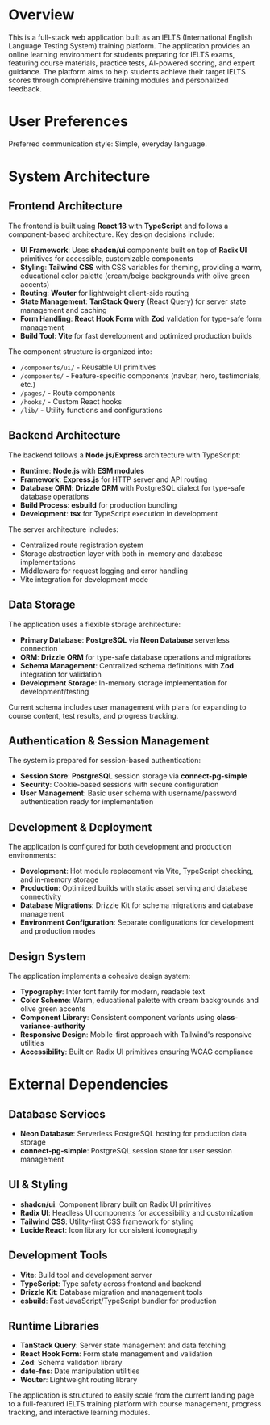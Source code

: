 # Overview

This is a full-stack web application built as an IELTS (International English Language Testing System) training platform. The application provides an online learning environment for students preparing for IELTS exams, featuring course materials, practice tests, AI-powered scoring, and expert guidance. The platform aims to help students achieve their target IELTS scores through comprehensive training modules and personalized feedback.

# User Preferences

Preferred communication style: Simple, everyday language.

# System Architecture

## Frontend Architecture
The frontend is built using **React 18** with **TypeScript** and follows a component-based architecture. Key design decisions include:

- **UI Framework**: Uses **shadcn/ui** components built on top of **Radix UI** primitives for accessible, customizable components
- **Styling**: **Tailwind CSS** with CSS variables for theming, providing a warm, educational color palette (cream/beige backgrounds with olive green accents)
- **Routing**: **Wouter** for lightweight client-side routing
- **State Management**: **TanStack Query** (React Query) for server state management and caching
- **Form Handling**: **React Hook Form** with **Zod** validation for type-safe form management
- **Build Tool**: **Vite** for fast development and optimized production builds

The component structure is organized into:
- `/components/ui/` - Reusable UI primitives
- `/components/` - Feature-specific components (navbar, hero, testimonials, etc.)
- `/pages/` - Route components
- `/hooks/` - Custom React hooks
- `/lib/` - Utility functions and configurations

## Backend Architecture
The backend follows a **Node.js/Express** architecture with TypeScript:

- **Runtime**: **Node.js** with **ESM modules**
- **Framework**: **Express.js** for HTTP server and API routing
- **Database ORM**: **Drizzle ORM** with PostgreSQL dialect for type-safe database operations
- **Build Process**: **esbuild** for production bundling
- **Development**: **tsx** for TypeScript execution in development

The server architecture includes:
- Centralized route registration system
- Storage abstraction layer with both in-memory and database implementations
- Middleware for request logging and error handling
- Vite integration for development mode

## Data Storage
The application uses a flexible storage architecture:

- **Primary Database**: **PostgreSQL** via **Neon Database** serverless connection
- **ORM**: **Drizzle ORM** for type-safe database operations and migrations
- **Schema Management**: Centralized schema definitions with **Zod** integration for validation
- **Development Storage**: In-memory storage implementation for development/testing

Current schema includes user management with plans for expanding to course content, test results, and progress tracking.

## Authentication & Session Management
The system is prepared for session-based authentication:

- **Session Store**: **PostgreSQL** session storage via **connect-pg-simple**
- **Security**: Cookie-based sessions with secure configuration
- **User Management**: Basic user schema with username/password authentication ready for implementation

## Development & Deployment
The application is configured for both development and production environments:

- **Development**: Hot module replacement via Vite, TypeScript checking, and in-memory storage
- **Production**: Optimized builds with static asset serving and database connectivity
- **Database Migrations**: Drizzle Kit for schema migrations and database management
- **Environment Configuration**: Separate configurations for development and production modes

## Design System
The application implements a cohesive design system:

- **Typography**: Inter font family for modern, readable text
- **Color Scheme**: Warm, educational palette with cream backgrounds and olive green accents
- **Component Library**: Consistent component variants using **class-variance-authority**
- **Responsive Design**: Mobile-first approach with Tailwind's responsive utilities
- **Accessibility**: Built on Radix UI primitives ensuring WCAG compliance

# External Dependencies

## Database Services
- **Neon Database**: Serverless PostgreSQL hosting for production data storage
- **connect-pg-simple**: PostgreSQL session store for user session management

## UI & Styling
- **shadcn/ui**: Component library built on Radix UI primitives
- **Radix UI**: Headless UI components for accessibility and customization
- **Tailwind CSS**: Utility-first CSS framework for styling
- **Lucide React**: Icon library for consistent iconography

## Development Tools
- **Vite**: Build tool and development server
- **TypeScript**: Type safety across frontend and backend
- **Drizzle Kit**: Database migration and management tools
- **esbuild**: Fast JavaScript/TypeScript bundler for production

## Runtime Libraries
- **TanStack Query**: Server state management and data fetching
- **React Hook Form**: Form state management and validation
- **Zod**: Schema validation library
- **date-fns**: Date manipulation utilities
- **Wouter**: Lightweight routing library

The application is structured to easily scale from the current landing page to a full-featured IELTS training platform with course management, progress tracking, and interactive learning modules.
